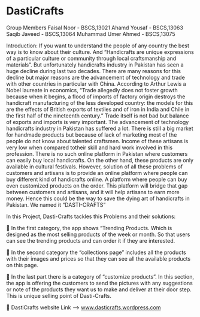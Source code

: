 # DastiCrafts
Group Members
Faisal Noor - BSCS,13021
Ahamd Yousaf - BSCS,13063
Saqib Javeed - BSCS,13064
Muhammad Umer Ahmed - BSCS,13075

Introduction:
If you want to understand the people of any country the best way is to know about their culture. And “Handicrafts are unique expressions of a particular culture or community through local craftsmanship and materials”. But unfortunately handicrafts industry in Pakistan has seen a huge decline during last two decades. There are many reasons for this decline but major reasons are the advancement of technology and trade with other countries in particular with China. According to Arthur Lewis a Nobel laureate in economics, “Trade allegedly does not foster growth because when it begins, a flood of imports of factory origin destroys the handicraft manufacturing of the less developed country: the models for this are the effects of British exports of textiles and of iron in India and Chile in the first half of the nineteenth century.” Trade itself is not bad but balance of exports and imports is very important.
The advancement of technology handicrafts industry in Pakistan has suffered a lot. There is still a big market for handmade products but because of lack of marketing most of the people do not know about talented craftsmen. Income of these artisans is very low when compared totheir skill and hard work involved in this profession.
There is no such online platform in Pakistan where customers can easily buy local handicrafts. On the other hand, these products are only available in cultural festivals. However, solution of all these problems of customers and artisans is to provide an online platform where people can buy different kind of handicrafts online. A platform where people can buy even customized products on the order. This platform will bridge that gap between customers and artisans, and it will help artisans to earn more money. Hence this could be the way to save the dying art of handicrafts in Pakistan. We named it “DASTI-CRAFTS”

In this Project, Dasti-Crafts tackles this Problems and their solutions:

	In the first category, the app shows “Trending Products. Which is designed as the most selling products of the week or month. So that users can see the trending products and can order it if they are interested.

	In the second category the “collections page” includes all the products with their images and prices so that they can see all the available products on this page.

	In the last part there is a category of “customize products”. In this section, the app is offering the customers to send the pictures with any suggestions or note of the products they want us to make and deliver at their door step. This is unique selling point of Dasti-Crafts.


	DastiCrafts website Link --> www.dasticrafts.wordpress.com 
